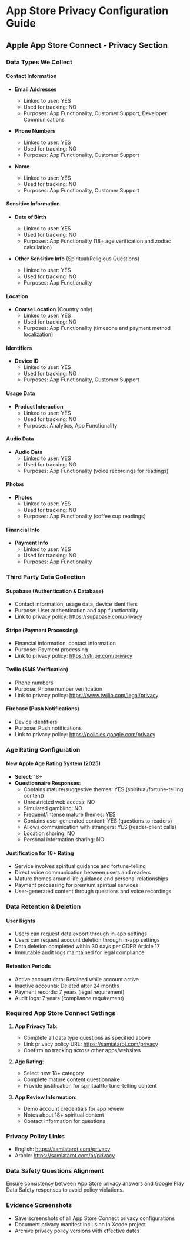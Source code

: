 # App Store Privacy Configuration Guide

## Apple App Store Connect - Privacy Section

### Data Types We Collect

#### Contact Information
- **Email Addresses**
  - Linked to user: YES
  - Used for tracking: NO
  - Purposes: App Functionality, Customer Support, Developer Communications

- **Phone Numbers** 
  - Linked to user: YES
  - Used for tracking: NO
  - Purposes: App Functionality, Customer Support

- **Name**
  - Linked to user: YES
  - Used for tracking: NO
  - Purposes: App Functionality, Customer Support

#### Sensitive Information
- **Date of Birth**
  - Linked to user: YES
  - Used for tracking: NO
  - Purposes: App Functionality (18+ age verification and zodiac calculation)

- **Other Sensitive Info** (Spiritual/Religious Questions)
  - Linked to user: YES
  - Used for tracking: NO
  - Purposes: App Functionality

#### Location
- **Coarse Location** (Country only)
  - Linked to user: YES
  - Used for tracking: NO
  - Purposes: App Functionality (timezone and payment method localization)

#### Identifiers
- **Device ID**
  - Linked to user: YES
  - Used for tracking: NO
  - Purposes: App Functionality, Customer Support

#### Usage Data
- **Product Interaction**
  - Linked to user: YES
  - Used for tracking: NO
  - Purposes: Analytics, App Functionality

#### Audio Data
- **Audio Data**
  - Linked to user: YES
  - Used for tracking: NO
  - Purposes: App Functionality (voice recordings for readings)

#### Photos
- **Photos**
  - Linked to user: YES
  - Used for tracking: NO
  - Purposes: App Functionality (coffee cup readings)

#### Financial Info
- **Payment Info**
  - Linked to user: YES
  - Used for tracking: NO
  - Purposes: App Functionality

### Third Party Data Collection

#### Supabase (Authentication & Database)
- Contact information, usage data, device identifiers
- Purpose: User authentication and app functionality
- Link to privacy policy: https://supabase.com/privacy

#### Stripe (Payment Processing)
- Financial information, contact information
- Purpose: Payment processing
- Link to privacy policy: https://stripe.com/privacy

#### Twilio (SMS Verification)
- Phone numbers
- Purpose: Phone number verification
- Link to privacy policy: https://www.twilio.com/legal/privacy

#### Firebase (Push Notifications)
- Device identifiers
- Purpose: Push notifications
- Link to privacy policy: https://policies.google.com/privacy

### Age Rating Configuration

#### New Apple Age Rating System (2025)
- **Select**: 18+
- **Questionnaire Responses**:
  - Contains mature/suggestive themes: YES (spiritual/fortune-telling content)
  - Unrestricted web access: NO
  - Simulated gambling: NO
  - Frequent/intense mature themes: YES
  - Contains user-generated content: YES (questions to readers)
  - Allows communication with strangers: YES (reader-client calls)
  - Location sharing: NO
  - Personal information sharing: NO

#### Justification for 18+ Rating
- Service involves spiritual guidance and fortune-telling
- Direct voice communication between users and readers
- Mature themes around life guidance and personal relationships
- Payment processing for premium spiritual services
- User-generated content through questions and voice recordings

### Data Retention & Deletion

#### User Rights
- Users can request data export through in-app settings
- Users can request account deletion through in-app settings  
- Data deletion completed within 30 days per GDPR Article 17
- Immutable audit logs maintained for legal compliance

#### Retention Periods
- Active account data: Retained while account active
- Inactive accounts: Deleted after 24 months
- Payment records: 7 years (legal requirement)
- Audit logs: 7 years (compliance requirement)

### Required App Store Connect Settings

1. **App Privacy Tab**:
   - Complete all data type questions as specified above
   - Link privacy policy URL: https://samiatarot.com/privacy
   - Confirm no tracking across other apps/websites

2. **Age Rating**:
   - Select new 18+ category
   - Complete mature content questionnaire
   - Provide justification for spiritual/fortune-telling content

3. **App Review Information**:
   - Demo account credentials for app review
   - Notes about 18+ spiritual content
   - Contact information for questions

### Privacy Policy Links
- English: https://samiatarot.com/privacy
- Arabic: https://samiatarot.com/ar/privacy

### Data Safety Questions Alignment
Ensure consistency between App Store privacy answers and Google Play Data Safety responses to avoid policy violations.

### Evidence Screenshots
- Save screenshots of all App Store Connect privacy configurations
- Document privacy manifest inclusion in Xcode project
- Archive privacy policy versions with effective dates